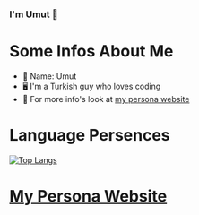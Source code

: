 ### I'm Umut 👋

# Some Infos About Me

- 👀 Name: Umut
- 🖥️ I'm a Turkish guy who loves coding
- 📢 For more info's look at [my persona website](https://umutdev.xyz)

# Language Persences

[![Top Langs](https://github-readme-stats.vercel.app/api/top-langs/?username=umutgulmez&layout=compact)](https://github.com/umutgulmez/github-readme-stats)

# [My Persona Website](https://umutdev.xyz)

